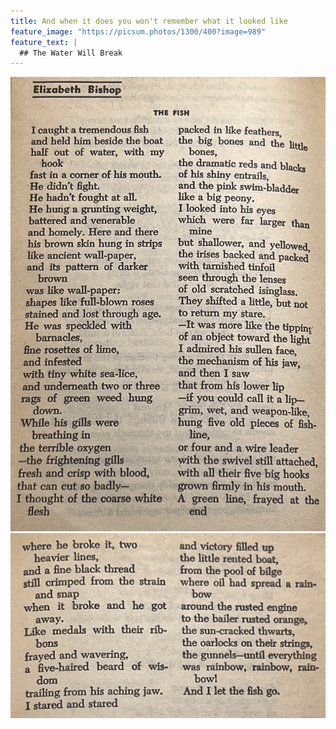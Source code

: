 ```yaml
---
title: And when it does you won't remember what it looked like
feature_image: "https://picsum.photos/1300/400?image=989"
feature_text: |
  ## The Water Will Break
---
```

![](IMG_0551.jpg)
![](IMG_0552.jpg)


